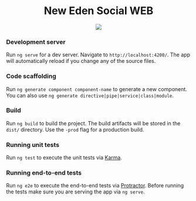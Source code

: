 <h1 align="center">
  New Eden Social WEB
</h1>
<div align="center">
  <a href="https://microbadger.com/images/newedensocial/web:latest" title="Docker Image Status">
    <img src="https://images.microbadger.com/badges/image/newedensocial/web:latest.svg">
  </a>
</div>


### Development server

Run `ng serve` for a dev server. Navigate to `http://localhost:4200/`. The app will automatically reload if you change any of the source files.

### Code scaffolding

Run `ng generate component component-name` to generate a new component. You can also use `ng generate directive|pipe|service|class|module`.

### Build

Run `ng build` to build the project. The build artifacts will be stored in the `dist/` directory. Use the `-prod` flag for a production build.

### Running unit tests

Run `ng test` to execute the unit tests via [Karma](https://karma-runner.github.io).

### Running end-to-end tests

Run `ng e2e` to execute the end-to-end tests via [Protractor](http://www.protractortest.org/).
Before running the tests make sure you are serving the app via `ng serve`.
